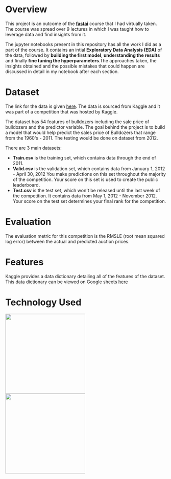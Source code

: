 # Overview
This project is an outcome of the [**fastai**](https://www.fast.ai/) course that I had virtually taken. The course was spread over 9 lectures in which I was taught how to leverage data and find insights from it.

The jupyter notebooks present in this repository has all the work I did as a part of the course. It contains an intial **Exploratory Data Analysis (EDA)** of the data, followed by **building the first model**, **understanding the results** and finally **fine tuning the hyperparameters**.The approaches taken, the insights obtained and the possible mistakes that could happen are discussed in detail in my notebook after each section.

# Dataset
The link for the data is given [here](https://www.kaggle.com/c/bluebook-for-bulldozers/data). The data is sourced from Kaggle and it was part of a competition that was hosted by Kaggle.

The dataset has 54 features of bulldozers including the sale price of bulldozers and the predictor variable. The goal behind the project is to build a model that would help predict the sales price of Bulldozers that range from the 1960's - 2011. The testing would be done on dataset from 2012.

There are 3 main datasets:
- **Train.csv** is the training set, which contains data through the end of 2011.
- **Valid.csv** is the validation set, which contains data from January 1, 2012 - April 30, 2012 You make predictions on this set throughout the majority of the competition. Your score on this set is used to create the public leaderboard.
- **Test.csv** is the test set, which won't be released until the last week of the competition. It contains data from May 1, 2012 - November 2012. Your score on the test set determines your final rank for the competition.

# Evaluation
The evaluation metric for this competition is the RMSLE (root mean squared log error) between the actual and predicted auction prices.

# Features
Kaggle provides a data dictionary detailing all of the features of the dataset. This data dictionary can be viewed on Google sheets [here](https://docs.google.com/spreadsheets/d/18ly-bLR8sbDJLITkWG7ozKm8l3RyieQ2Fpgix-beSYI/edit#gid=1021421956)

# Technology Used
<p>
  <img width="250" align='left' src="https://github.com/Kuriankkr/Bluebook-for-Bulldozers/blob/master/Images/1_cxfqR8NAj8HGal8CVOZ7hg.png">
</p>
<p>
  <img width="250" align='left' src="https://github.com/Kuriankkr/Bluebook-for-Bulldozers/blob/master/Images/87a50dce-a64d-4747-b152-30f2f13e80ef.png">
</p>
